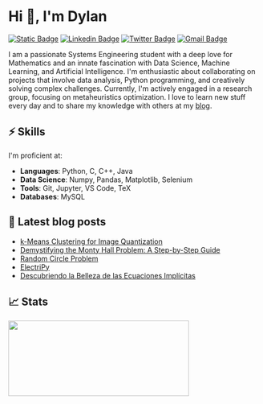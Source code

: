 # Hi 👋, I'm Dylan


[![Static Badge](https://img.shields.io/badge/blog-dylannalex.github.io-orange)](https://dylannalex.github.io/) [![Linkedin Badge](https://img.shields.io/badge/-Dylan_Tintenfich-0072b1?style=flat&logo=Linkedin&logoColor=white)](https://www.linkedin.com/in/dylan-tintenfich/ "Connect on LinkedIn") [![Twitter Badge](https://img.shields.io/badge/-@dylantinten-00acee?style=flat&logo=Twitter&logoColor=white)](https://twitter.com/dylantinten "Follow on Twitter") [![Gmail Badge](https://img.shields.io/badge/-tintenfichdylan@gmail.com-c14438?style=flat&logo=Gmail&logoColor=white)](mailto:tintenfichdylan@gmail.com "Connect via Email")

I am a passionate Systems Engineering student with a deep love for Mathematics and an innate fascination with Data Science, Machine Learning, and Artificial Intelligence. I'm enthusiastic about collaborating on projects that involve data analysis, Python programming, and creatively solving complex challenges. Currently, I'm actively engaged in a research group, focusing on metaheuristics optimization. I love to learn new stuff every day and to share my knowledge with others at my [blog](https://dylannalex.github.io/).

## ⚡️ Skills

I'm proficient at:
- **Languages**: Python, C, C++, Java
- **Data Science**: Numpy, Pandas, Matplotlib, Selenium
- **Tools**: Git, Jupyter, VS Code, TeX
- **Databases**: MySQL

## 📕 Latest blog posts

<!-- BLOG-POST-LIST:START -->
- [k-Means Clustering for Image Quantization](https://dylannalex.github.io/image_quantization/)
- [Demystifying the Monty Hall Problem: A Step-by-Step Guide](https://dylannalex.github.io/monty_hall/)
- [Random Circle Problem](https://dylannalex.github.io/random_circle_problem/)
- [ElectriPy](https://dylannalex.github.io/electripy/)
- [Descubriendo la Belleza de las Ecuaciones Implícitas](https://dylannalex.github.io/belleza_de_las_funciones_implicitas/)
<!-- BLOG-POST-LIST:END -->

## 📈 Stats

<img height="150" width="360" src="https://github-readme-stats.vercel.app/api?username=dylannalex&show_icons=true&hide_border=true" />
